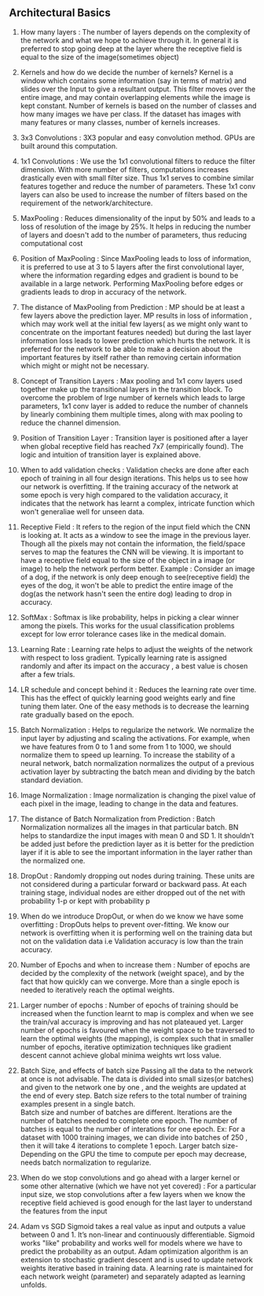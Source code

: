 ## Architectural Basics

1. How many layers :
The number of layers depends on the complexity of the network  and what we hope to achieve through it. 
In general it is preferred to stop going deep at the layer where the receptive field is equal to the size of the image(sometimes object) 

2. Kernels and how do we decide the number of kernels?
Kernel is a window which contains some information (say in terms of matrix) and slides over the Input to give a resultant output.  This filter moves over the entire image, and may contain overlapping elements while the image is kept constant. 
Number of kernels is based on the number of classes and how many images we have per class. If the dataset has images with many features or many classes, number of kernels increases. 

3. 3x3 Convolutions :
3X3 popular and easy convolution method. GPUs are built around this computation.

4. 1x1 Convolutions :
We use the 1x1 convolutional filters to reduce the filter dimension. With more number of filters, computations increases drastically even with small filter size. Thus 1x1 serves to combine similar features together and reduce the number of parameters. These 1x1 conv layers can also be used to increase the number of filters based on the requirement of the network/architecture. 


5. MaxPooling :
Reduces dimensionality of the input by 50% and leads to a loss of resolution of the image by 25%. It helps in reducing the number of layers and doesn't add to the number of parameters, thus reducing computational cost 

6. Position of MaxPooling : 
Since MaxPooling leads to loss of information, it is preferred to use at 3 to 5 layers after the first convolutional layer, where the information regarding edges and gradient is bound to be available in a large network. Performing MaxPooling before edges or gradients leads to drop in accuracy of the network. 

7. The distance of MaxPooling from Prediction : 
MP should be at least a few layers above the prediction layer. MP results in loss of information , which may work well at the initial few layers( as we might only want to concentrate on the important features needed) but during the last layer information loss leads to lower  prediction which hurts the network. It is preferred for the network to be able to make a decision about the important features by itself rather than removing certain information which might or might not be necessary.
 
8. Concept of Transition Layers :
Max pooling and 1x1 conv layers used together make up the transitional layers in the transition block. To overcome the problem of lrge number of kernels which leads to large parameters, 1x1 conv layer is added to reduce the number of channels by linearly combining them multiple times, along with max pooling to reduce the channel dimension.  

9. Position of Transition Layer :
Transition layer is positioned after a layer when global receptive field has reached 7x7 (empirically found). The logic and intuition of transition layer is explained above. 

10. When to add validation checks : 
Validation checks are done after each epoch of training in all four design iterations. This helps us to see how our network is overfitting. If the training accuracy of the network at some epoch is very high compared to the validation accuracy, it indicates that the network has learnt a complex, intricate function which won't generaliae well for unseen data.

11. Receptive Field :
It refers to the region of the input field which the CNN is looking at.  It acts as a window to see the image in the previous layer. Though all the pixels may not contain the information, the field/space serves to map the features the CNN will be viewing. It is important to have a receptive field equal to the size of the object in a image (or image) to help the network perform better. 
Example : Consider an image of a dog, if the network is only deep enough to see(receptive field) the eyes of the dog, it won't be able to predict the entire image of the dog(as the network hasn't seen the entire dog) leading to drop in accuracy. 

12. SoftMax :
Softmax is like probability, helps in picking a clear winner among the pixels. This works for the usual classification problems except for low error tolerance cases like in the medical domain.  

13. Learning Rate :
Learning rate helps to adjust the weights of the network with respect to loss gradient. Typically learning rate is assigned randomly and after its impact on the accuracy , a best value is chosen after a few trials. 

14. LR schedule and concept behind it :
Reduces the learning rate over time. This has the effect of quickly learning good weights early and fine tuning them later. One of the easy methods is to decrease the learning rate gradually based on the epoch. 


15. Batch Normalization :
Helps to regularize the network. We normalize the input layer by adjusting and scaling the activations. For example, when we have features from 0 to 1 and some from 1 to 1000, we should normalize them to speed up learning. To increase the stability of a neural network, batch normalization normalizes the output of a previous activation layer by subtracting the batch mean and dividing by the batch standard deviation.

16. Image Normalization :
Image normalization is changing the pixel value of each pixel in the image, leading to change in the data and features. 

17. The distance of Batch Normalization from Prediction :
Batch Normalization normalizes all the images in that particular batch. BN helps to standardize the input images with mean 0 and SD 1. It shouldn’t be added just before the prediction layer as it is better for the prediction layer if it is able to see the important information in the layer rather than the normalized one. 
 

18. DropOut :
Randomly dropping out nodes during training. These units are not considered during a particular forward or backward pass. At each training stage, individual nodes are either dropped out of the net with probability 1-p or kept with probability p

19. When do we introduce DropOut, or when do we know we have some overfitting :
DropOuts helps to prevent over-fitting. We know our network is overfitting when it is performing well on the training data but not on the validation data i.e Validation accuracy is low than the train accuracy. 

20. Number of Epochs and when to increase them :
Number of epochs are decided by the complexity of the network (weight space), and by the fact that how quickly can we converge. 
More than a single epoch is needed to iteratively reach the optimal weights. 

21. Larger number of epochs  : 
Number of epochs of training should be increased when the function learnt to map is complex and when we see the train/val accuracy is improving and has not plateaued yet.  Larger number of epochs is favoured when the weight space to be traversed to learn the optimal weights (the mapping), is complex such that in smaller number of epochs, iterative optimization techniques like gradient descent cannot achieve global minima weights wrt loss value.

22. Batch Size, and effects of batch size
Passing all the data to the network at once is not advisable. The data is divided into small sizes(or batches) and given to the network one by one , and the weights are updated at the end of every step. Batch size refers to the total number of training examples present in a single batch.  
Batch size and number of batches are different. Iterations are the number of batches needed to complete one epoch. The number of batches is equal to the number of interations for one epoch. 
Ex: For a dataset with 1000 training images, we can divide into batches of 250 , then it will take 4 iterations to complete 1 epoch.
Larger batch size- Depending on the GPU the time to compute per epoch may decrease, needs batch normalization to regularize.

23. When do we stop convolutions and go ahead with a larger kernel or some other alternative (which we have not yet covered) : 
For a particular input size, we  stop convolutions after a few layers when we know the receptive field achieved is good enough for the last layer to understand the features from the input 

24. Adam vs SGD
Sigmoid takes a real value as input and outputs a value between 0 and 1. It’s non-linear and continuously differentiable. Sigmoid works "like" probability and works well for models where we have to predict the probability as an output.
Adam optimization algorithm is an extension to stochastic gradient descent and is used to update network weights iterative based in training data. A learning rate is maintained for each network weight (parameter) and separately adapted as learning unfolds.

